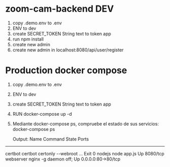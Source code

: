 # zoom-cam-backend DEV
1. copy .demo.env to .env
2. ENV to dev
3. create SECRET_TOKEN String text to token app
4. run npm install
5. create new admin
6. create new admin in localhost:8080/api/user/register

# Production docker compose
1. copy .demo.env to .env
2. ENV to dev
3. create SECRET_TOKEN String text to token app
4. RUN docker-compose up -d
5. Mediante docker-compose ps, compruebe el estado de sus servicios:
    docker-compose ps

    Output:
    Name                 Command               State          Ports
------------------------------------------------------------------------
certbot     certbot certonly --webroot ...   Exit 0
nodejs      node app.js                      Up       8080/tcp
webserver   nginx -g daemon off;             Up       0.0.0.0:80->80/tcp

